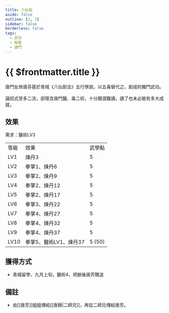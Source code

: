 ```yaml
---
title: 八仙指
aside: false
outline: [2, 3]
sidebar: false
borderless: false
tags:
  - 武功
  - 秘笈
  - 唐門
---
```


# {{ $frontmatter.title }}

<BookItemIcon :size="`medium`" :needLink="false" :no="`6012`" :style="'float: right;'" />

唐門女俠唐芬基於青城《八仙劍法》五行學說，以五毒替代之，創成的獨門武功。
<br><br>
論招式至多二流，卻隱含唐門醫、毒二術，十分艱澀難讀，讀了也未必能有多大成就。
<br clear="all" />

## 效果

需求：醫術LV3

<table>
    <tr>
        <td>等級</td>
        <td>效果</td>
        <td>武學點</td>
    </tr>
    <tr>
        <td>LV1</td>
        <td>煉丹3</td>
        <td>5</td>
    </tr>
    <tr>
        <td>LV2</td>
        <td>拳掌1、煉丹6</td>
        <td>5</td>
    </tr>
    <tr>
        <td>LV3</td>
        <td>拳掌2、煉丹9</td>
        <td>5</td>
    </tr>
    <tr>
        <td>LV4</td>
        <td>拳掌2、煉丹12</td>
        <td>5</td>
    </tr>
    <tr>
        <td>LV5</td>
        <td>拳掌2、煉丹17</td>
        <td>5</td>
    </tr>
    <tr>
        <td>LV6</td>
        <td>拳掌3、煉丹22</td>
        <td>5</td>
    </tr>
    <tr>
        <td>LV7</td>
        <td>拳掌4、煉丹27</td>
        <td>5</td>
    </tr>
    <tr>
        <td>LV8</td>
        <td>拳掌4、煉丹32</td>
        <td>5</td>
    </tr>
    <tr>
        <td>LV9</td>
        <td>拳掌4、煉丹37</td>
        <td>5</td>
    </tr>
    <tr>
        <td>LV10</td>
        <td>拳掌5、醫術LV1、煉丹37</td>
        <td>5 (50)</td>
    </tr>
</table>

## 獲得方式

- 青城留學，九月上旬，醫術4，把脈後唐芳贈送

## 備註

- 由[[唐芳]]姐姐傳給[[唐錚|二師兄]]，再從二師兄傳給唐芳。